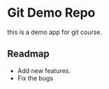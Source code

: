 # Git Demo Repo
this is a demo app for git course.

## Readmap
 * Add new features.
 * Fix the bugs
